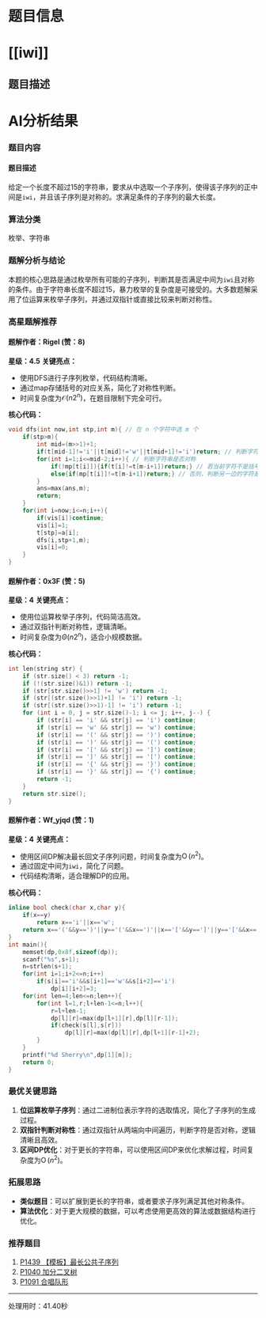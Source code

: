 # 题目信息

# [[iwi]]

## 题目描述

[problemUrl]: https://atcoder.jp/contests/utpc2011/tasks/utpc2011_3

# AI分析结果

### 题目内容
#### 题目描述
给定一个长度不超过15的字符串，要求从中选取一个子序列，使得该子序列的正中间是`iwi`，并且该子序列是对称的。求满足条件的子序列的最大长度。

### 算法分类
枚举、字符串

### 题解分析与结论
本题的核心思路是通过枚举所有可能的子序列，判断其是否满足中间为`iwi`且对称的条件。由于字符串长度不超过15，暴力枚举的复杂度是可接受的。大多数题解采用了位运算来枚举子序列，并通过双指针或直接比较来判断对称性。

### 高星题解推荐

#### 题解作者：Rigel (赞：8)
**星级：4.5**
**关键亮点：**
- 使用DFS进行子序列枚举，代码结构清晰。
- 通过map存储括号的对应关系，简化了对称性判断。
- 时间复杂度为$\mathcal{O}(n2^n)$，在题目限制下完全可行。

**核心代码：**
```cpp
void dfs(int now,int stp,int m){ // 在 n 个字符中选 m 个
	if(stp>m){
		int mid=(m>>1)+1;
		if(t[mid-1]!='i'||t[mid]!='w'||t[mid+1]!='i')return; // 判断字符串正中间是否是 iwi
		for(int i=1;i<=mid-2;i++){ // 判断字符串是否对称
			if(!mp[t[i]]){if(t[i]!=t[m-i+1])return;} // 若当前字符不是括号，判断另一边的字符与其是否一致
			else{if(mp[t[i]]!=t[m-i+1])return;} // 否则，判断另一边的字符是否是当前字符的另一半
		}
		ans=max(ans,m);
		return;
	}
	for(int i=now;i<=n;i++){
		if(vis[i])continue;
		vis[i]=1;
		t[stp]=a[i];
		dfs(i,stp+1,m);
		vis[i]=0;
	}
}
```

#### 题解作者：0x3F (赞：5)
**星级：4**
**关键亮点：**
- 使用位运算枚举子序列，代码简洁高效。
- 通过双指针判断对称性，逻辑清晰。
- 时间复杂度为$\Theta(n2^n)$，适合小规模数据。

**核心代码：**
```cpp
int len(string str) {
	if (str.size() < 3) return -1;
	if (!(str.size()&1)) return -1;
	if (str[str.size()>>1] != 'w') return -1;
	if (str[(str.size()>>1)+1] != 'i') return -1;
	if (str[(str.size()>>1)-1] != 'i') return -1;
	for (int i = 0, j = str.size()-1; i <= j; i++, j--) {
		if (str[i] == 'i' && str[j] == 'i') continue;
		if (str[i] == 'w' && str[j] == 'w') continue;
		if (str[i] == '(' && str[j] == ')') continue;
		if (str[i] == ')' && str[j] == '(') continue;
		if (str[i] == '[' && str[j] == ']') continue;
		if (str[i] == ']' && str[j] == '[') continue;
		if (str[i] == '{' && str[j] == '}') continue;
		if (str[i] == '}' && str[j] == '{') continue;
		return -1;
	}
	return str.size();
}
```

#### 题解作者：Wf_yjqd (赞：1)
**星级：4**
**关键亮点：**
- 使用区间DP解决最长回文子序列问题，时间复杂度为$\operatorname{O}(n^2)$。
- 通过固定中间为`iwi`，简化了问题。
- 代码结构清晰，适合理解DP的应用。

**核心代码：**
```cpp
inline bool check(char x,char y){
    if(x==y)
        return x=='i'||x=='w';
    return x=='('&&y==')'||y=='('&&x==')'||x=='['&&y==']'||y=='['&&x==']'||x=='{'&&y=='}'||y=='{'&&x=='}';
}
int main(){
    memset(dp,0x8f,sizeof(dp));
    scanf("%s",s+1);
    n=strlen(s+1);
    for(int i=1;i+2<=n;i++)
        if(s[i]=='i'&&s[i+1]=='w'&&s[i+2]=='i')
            dp[i][i+2]=3;
    for(int len=4;len<=n;len++){
        for(int l=1,r;l+len-1<=n;l++){
            r=l+len-1;
            dp[l][r]=max(dp[l+1][r],dp[l][r-1]);
            if(check(s[l],s[r]))
                dp[l][r]=max(dp[l][r],dp[l+1][r-1]+2);
        }
    }
    printf("%d Sherry\n",dp[1][n]);
    return 0;
}
```

### 最优关键思路
1. **位运算枚举子序列**：通过二进制位表示字符的选取情况，简化了子序列的生成过程。
2. **双指针判断对称性**：通过双指针从两端向中间遍历，判断字符是否对称，逻辑清晰且高效。
3. **区间DP优化**：对于更长的字符串，可以使用区间DP来优化求解过程，时间复杂度为$\operatorname{O}(n^2)$。

### 拓展思路
- **类似题目**：可以扩展到更长的字符串，或者要求子序列满足其他对称条件。
- **算法优化**：对于更大规模的数据，可以考虑使用更高效的算法或数据结构进行优化。

### 推荐题目
1. [P1439 【模板】最长公共子序列](https://www.luogu.com.cn/problem/P1439)
2. [P1040 加分二叉树](https://www.luogu.com.cn/problem/P1040)
3. [P1091 合唱队形](https://www.luogu.com.cn/problem/P1091)

---
处理用时：41.40秒
